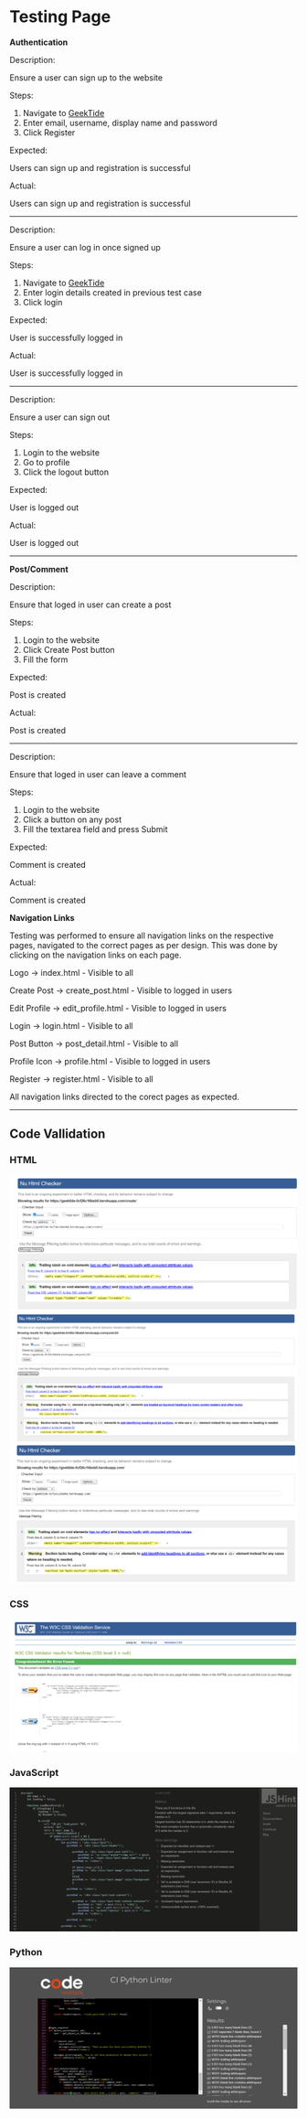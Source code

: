 # Testing Page

**Authentication**

Description:

Ensure a user can sign up to the website

Steps:

1. Navigate to [GeekTide](https://geektide-0cf26c16beb0.herokuapp.com/register/)
2. Enter email, username, display name and password 
3. Click Register

Expected:

Users can sign up and registration is successful

Actual: 

Users can sign up and registration is successful
<hr>

Description:

Ensure a user can log in once signed up

Steps:
1. Navigate to [GeekTide](https://geektide-0cf26c16beb0.herokuapp.com/login/)
2. Enter login details created in previous test case
3. Click login

Expected:

User is successfully logged in 

Actual:

User is successfully logged in

<hr>

Description:

Ensure a user can sign out

Steps:

1. Login to the website
2. Go to profile
2. Click the logout button


Expected:

User is logged out

Actual:

User is logged out

<hr>

**Post/Comment**

Description:

Ensure that loged in user can create a post

Steps:

1. Login to the website
2. Click Create Post button
3. Fill the form


Expected:

Post is created

Actual:

Post is created

<hr>

Description:

Ensure that loged in user can leave a comment

Steps:

1. Login to the website
2. Click a button on any post
3. Fill the textarea field and press Submit


Expected:

Comment is created

Actual:

Comment is created

**Navigation Links**

Testing was performed to ensure all navigation links on the respective pages, navigated to the correct pages as per design. This was done by clicking on the navigation links on each page.

Logo -> index.html - Visible to all


Create Post -> create_post.html - Visible to logged in users


Edit Profile -> edit_profile.html - Visible to logged in users


Login -> login.html - Visible to all


Post Button -> post_detail.html - Visible to all


Profile Icon -> profile.html - Visible to logged in users


Register -> register.html - Visible to all

All navigation links directed to the corect pages as expected.

<hr>

## Code Vallidation

### HTML

![screenshot](documentation/testing/html-create-post-vallidation.png)
![screenshot](documentation/testing/html-post-detail-vallidation.png)
![screenshot](documentation/testing/html-vallidation.png)

### CSS

![screenshot](documentation/testing/css-vallidation.png)

### JavaScript

![screenshot](documentation/testing/javascript-vallidation.png)

### Python

![screenshot](documentation/testing/python-vallidation.png)